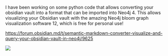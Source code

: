 I have been working on some python code that allows converting your obsidian vault into a format that can be imported into Neo4j 4. This allows visualizing your Obsidian vault with the amazing Neo4j bloom graph visualization software 12, which is free for personal use!

https://forum.obsidian.md/t/semantic-markdown-converter-visualize-and-query-your-obsidian-vault-in-neo4j/9625

![](https://gitee.com/cyddgi/picture-store/raw/master/img/20201209232549.png)